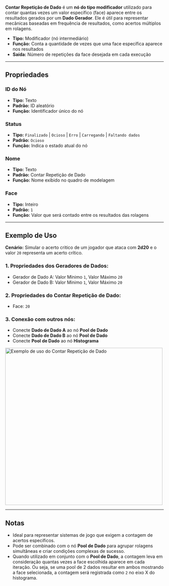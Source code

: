 **Contar Repetição de Dado** é um **nó do tipo modificador** utilizado para contar quantas vezes um valor específico (face) aparece entre os resultados gerados por um **Dado Gerador**. Ele é útil para representar mecânicas baseadas em frequência de resultados, como acertos múltiplos em rolagens.

- **Tipo:** Modificador (nó intermediário)
- **Função:** Conta a quantidade de vezes que uma face específica aparece nos resultados
- **Saída:** Número de repetições da face desejada em cada execução

---

## **Propriedades**

### **ID do Nó**

- **Tipo:** Texto
- **Padrão:** ID aleatório
- **Função:** Identificador único do nó

### **Status**

- **Tipo:** `Finalizado` | `Ocioso` | `Erro` | `Carregando` | `Faltando dados`
- **Padrão:** `Ocioso`
- **Função:** Indica o estado atual do nó

### **Nome**

- **Tipo:** Texto
- **Padrão:** Contar Repetição de Dado
- **Função:** Nome exibido no quadro de modelagem

### **Face**

- **Tipo:** Inteiro
- **Padrão:** `1`
- **Função:** Valor que será contado entre os resultados das rolagens

---

## **Exemplo de Uso**

**Cenário:** Simular o acerto critico de um jogador que ataca com **2d20** e o valor `20` representa um acerto crítico.

### **1. Propriedades dos Geradores de Dados:**

- Gerador de Dado A: Valor Mínimo `1`, Valor Máximo `20`
- Gerador de Dado B: Valor Mínimo `1`, Valor Máximo `20`

### **2. Propriedades do Contar Repetição de Dado:**

- Face: `20`

### **3. Conexão com outros nós:**

- Conecte **Dado de Dado A** ao nó **Pool de Dado**
- Conecte **Dado de Dado B** ao nó **Pool de Dado**
- Conecte **Pool de Dado** ao nó **Histograma**

<img src="/images/critical-count.png" width="500px" alt="Exemplo de uso do Contar Repetição de Dado"/>

---

## **Notas**

- Ideal para representar sistemas de jogo que exigem a contagem de acertos específicos.
- Pode ser combinado com o nó **Pool de Dado** para agrupar rolagens simultâneas e criar condições complexas de sucesso.
- Quando utilizado em conjunto com o **Pool de Dado**, a contagem leva em consideração quantas vezes a face escolhida aparece em cada iteração. Ou seja, se uma pool de 2 dados resultar em ambos mostrando a face selecionada, a contagem será registrada como `2` no eixo X do histograma.
